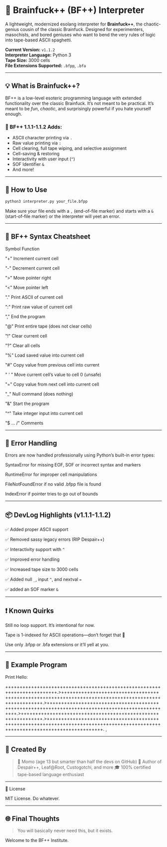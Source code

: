 # 🧠 Brainfuck++ (BF++) Interpreter

A lightweight, modernized esolang interpreter for **Brainfuck++**, the chaotic-genius cousin of the classic Brainfuck. Designed for experimenters, masochists, and bored geniuses who want to bend the very rules of logic into tape-based ASCII spaghetti.

**Current Version:** `v1.1.2`  
**Interpreter Language:** Python 3  
**Tape Size:** 3000 cells  
**File Extensions Supported:** `.bfpp`, `.bfa`

---

## 💡 What is Brainfuck++?

BF++ is a low-level esoteric programming language with extended functionality over the classic Brainfuck. It’s not meant to be practical. It’s meant to be *fun*, *chaotic*, and surprisingly powerful if you hate yourself enough.

### 👾 BF++ 1.1.1-1.1.2 Adds:

- ASCII character printing via `.`
- Raw value printing via `:`
- Cell clearing, full tape wiping, and selective assignment
- Cell-saving & restoring
- Interactivity with user input (`^`)
- SOF Identifier `&`
- And more!

---

## 🔧 How to Use

```bash
python3 interpreter.py your_file.bfpp
```

Make sure your file ends with a `,` (end-of-file marker) and starts with a `&` (start-of-file marker) or the interpreter will yeet an error.


---

## 🧠 BF++ Syntax Cheatsheet

Symbol Function

"+" Increment current cell

"-" Decrement current cell

">" Move pointer right

"<" Move pointer left

"." Print ASCII of current cell

":" Print raw value of current cell

"," End the program

"@" Print entire tape (does not clear cells)

"!" Clear current cell

"?" Clear all cells

"%" Load saved value into current cell

"#" Copy value from previous cell into current

" ' " Move current cell’s value to cell 0 (unsafe)

"=" Copy value from next cell into current cell

"_" Null command (does nothing)

"&" Start the program

"^" Take integer input into current cell

"$ ... /" Comments



---

## 🚨 Error Handling

Errors are now handled professionally using Python’s built-in error types:

SyntaxError for missing EOF, SOF or incorrect syntax and markers

RuntimeError for improper cell manipulations

FileNotFoundError if no valid .bfpp file is found

IndexError if pointer tries to go out of bounds



---

## 📦 DevLog Highlights (v1.1.1-1.1.2)

✅ Added proper ASCII support

✅ Removed sassy legacy errors (RIP Despair++)

✅ Interactivity support with `^`

✅ Improved error handling

✅ Increased tape size to 3000 cells

✅ Added null `_`, input `^`, and nextval `=`

✅ added an SOF marker `&`



---

## ❗ Known Quirks

Still no loop support. It’s intentional for now.

Tape is 1-indexed for ASCII operations—don’t forget that 😤

Use only .bfpp or .bfa extensions or it’ll yell at you.



---

## 🧠 Example Program

Print Hello:

++++++++++++++++++++++++++++++++++++++++++++++++++++++++++++++++++++++++.>+++++++++++++++++++++++++++++++++++++++++++++++++++++++++++++++++++++++++++++++++++++++++++++++++++++.>+++++++++++++++++++++++++++++++++++++++++++++++++++++++++++++++++++++++++++++++++++++++++++++++++.>+++++++++++++++++++++++++++++++++++++++++++++++++++++++++++++.>+++++++++++++++++++++++++++++++++++++++++++++++++++++++++++++++++++++++++++++++++++++++++++++++++++++++++++++++++++++++++++++++.
,


---

## 🤘 Created By

> 🧠 Momo (age 13 but smarter than half the devs on GitHub)
🧪 Author of Despair++, Leaf@Root, Custogotchi, and more
🎓 100% certified tape-based language enthusiast




---

📜 License

MIT License. Do whatever.


---

## 🌐 Final Thoughts

> You will basically never need this, but it exists.



Welcome to the BF++ Institute.
